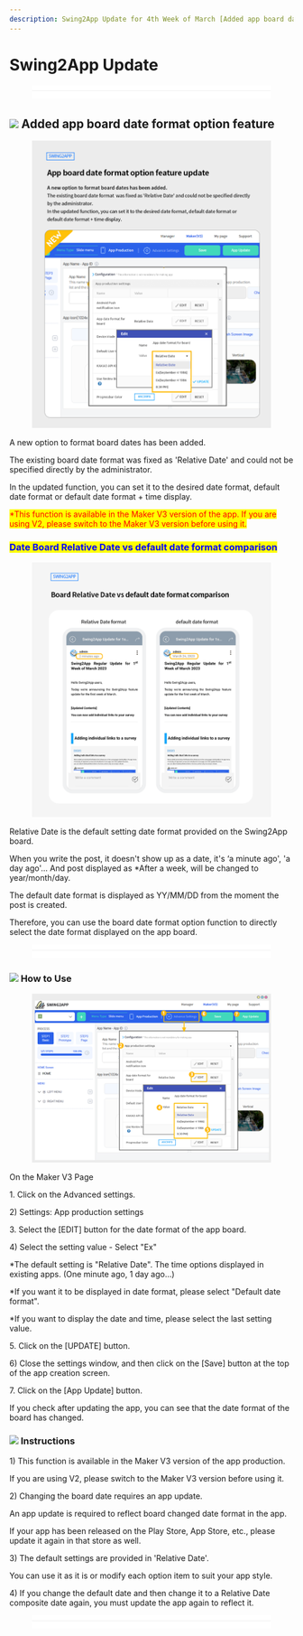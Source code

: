 ```yaml
---
description: Swing2App Update for 4th Week of March [Added app board date format option]
---
```


# Swing2App Update

<figure><img src=".gitbook/assets/구분선.PNG" alt=""><figcaption></figcaption></figure>

## ![](https://ncdn2.swing2app.co.kr/public/swing\_notice\_editor\_attach/10271686/20233303.png) **Added app board date format option feature**&#x20;

<figure><img src=".gitbook/assets/en_게시판날짜형식1.png" alt=""><figcaption></figcaption></figure>

A new option to format board dates has been added.&#x20;

The existing board date format  was fixed as 'Relative Date' and could not be specified directly by the administrator.&#x20;

&#x20;In the updated function, you can set it to the desired date format, default date format or default date format + time display.

<mark style="color:red;">\*This function is available in the Maker V3 version of the app. If you are using V2, please switch to the Maker V3 version before using it.</mark>



### <mark style="color:blue;">**Date Board Relative Date vs default date format comparison**</mark>

<figure><img src=".gitbook/assets/EN게시판날짜형식-핸드폰.png" alt=""><figcaption></figcaption></figure>

Relative Date is the default setting date format provided on the Swing2App board.&#x20;

When you write the post, it doesn't show up as a date, it's ‘a minute ago', 'a day ago'... And post displayed as \*After a week, will be changed to year/month/day.&#x20;

The default date format is displayed as YY/MM/DD from the moment the post is created.&#x20;

Therefore, you can use the board date format  option function to directly select the date format displayed on the app board.



<figure><img src=".gitbook/assets/구분선.PNG" alt=""><figcaption></figcaption></figure>

### &#x20;![](https://ncdn2.swing2app.co.kr/public/swing\_notice\_editor\_attach/10556716/20232507.png) **How to Use**

<figure><img src=".gitbook/assets/EN)게시판날짜선택.png" alt=""><figcaption></figcaption></figure>

On the Maker V3 Page

1\. Click on the Advanced settings.&#x20;

2\) Settings: App production settings&#x20;

3\. Select the \[EDIT] button for the date format of the app board.

4\) Select the setting value - Select "Ex"

\*The default setting is "Relative Date". The time options displayed in existing apps. (One minute ago, 1 day ago...)

\*If you want it to be displayed in date format, please select "Default date format".

\*If you want to display the date and time, please select the last setting value.&#x20;

5\. Click on the \[UPDATE] button.&#x20;

6\) Close the settings window, and then click on the \[Save] button at the top of the app creation screen.

7\. Click on the \[App Update] button.

&#x20;If you check after updating the app, you can see that the date format of the board has changed.



### &#x20;![](https://ncdn2.swing2app.co.kr/public/swing\_notice\_editor\_attach/10271693/20233403.png) **Instructions**

1\) This function is available in the Maker V3 version of the app production.&#x20;

If you are using V2, please switch to the Maker V3 version before using it.

2\) Changing the board date requires an app update.

An app update is required to reflect board changed date format in the app.&#x20;

If your app has been released on the Play Store, App Store, etc., please update it again in that store as well.&#x20;

3\) The default settings are provided in 'Relative Date'.&#x20;

You can use it as it is or modify each option item to suit your app style.&#x20;

4\) If you change the default date and then change it to a Relative Date composite date again, you must update the app again to reflect it.



<figure><img src=".gitbook/assets/구분선.PNG" alt=""><figcaption></figcaption></figure>


